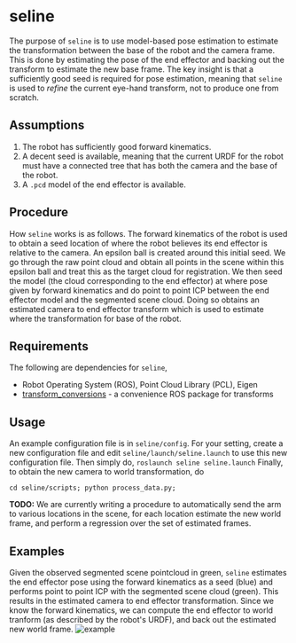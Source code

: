 # seline
The purpose of `seline` is to use model-based pose estimation to estimate the transformation between the base of the robot and the camera frame. This is done by estimating the pose of the end effector and backing out the transform to estimate the new base frame. The key insight is that a sufficiently good seed is required for pose estimation, meaning that `seline` is used to *refine* the current eye-hand transform, not to produce one from scratch.

## Assumptions
 1. The robot has sufficiently good forward kinematics.
 2. A decent seed is available, meaning that the current URDF for the robot must have a connected tree that has both the camera and the base of the robot.
 3. A `.pcd` model of the end effector is available.
 
## Procedure
How `seline` works is as follows. The forward kinematics of the robot is used to obtain a seed location of where the robot believes its end effector is relative to the camera. An epsilon ball is created around this initial seed. We go through the raw point cloud and obtain all points in the scene within this epsilon ball and treat this as the target cloud for registration. We then seed the model (the cloud corresponding to the end effector) at where pose given by forward kinematics and do point to point ICP between the end effector model and the segmented scene cloud. Doing so obtains an estimated camera to end effector transform which is used to estimate where the transformation for base of the robot.
 
## Requirements
The following are dependencies for `seline`,
 * Robot Operating System (ROS), Point Cloud Library (PCL), Eigen
 * [transform_conversions](https://github.com/jaymwong/transform_conversions) - a convenience ROS package for transforms

## Usage
An example configuration file is in `seline/config`. For your setting, create a new configuration file and edit `seline/launch/seline.launch` to use this new configuration file. Then simply do,
```roslaunch seline seline.launch```
Finally, to obtain the new camera to world transformation, do
```
cd seline/scripts; python process_data.py;
```
__TODO:__ We are currently writing a procedure to automatically send the arm to various locations in the scene, for each location estimate the new world frame, and perform a regression over the set of estimated frames.

## Examples
Given the observed segmented scene pointcloud in green, `seline` estimates the end effector pose using the forward kinematics as a seed (blue) and performs point to point ICP with the segmented scene cloud (green). This results in the estimated camera to end effector transformation. Since we know the forward kinematics, we can compute the end effector to world tranform (as described by the robot's URDF), and back out the estimated new world frame.
![example](images/ur3_robotiq85_ex_combined.png)
